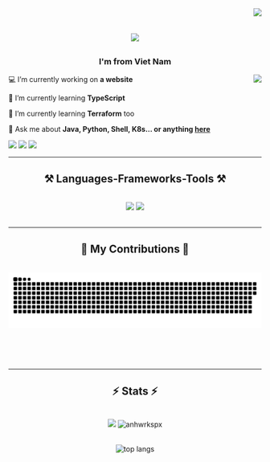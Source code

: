 <img align="right" src="https://visitor-badge.laobi.icu/badge?page_id=anhwrkspx" />

<h1 align="center">
    <img src="https://readme-typing-svg.herokuapp.com/?font=Righteous&size=35&center=true&vCenter=true&width=500&height=70&duration=4000&lines=Hello+There!+👋;+I'm+Ngo+Tuan+Anh" />
</h1>
<h3 align="center">I'm from Viet Nam</h3>
<img align="right" src="https://encrypted-tbn0.gstatic.com/images?q=tbn:ANd9GcRqdas29w9nPrpAzGAq_50xEHyBiOq9DAMekg&usqp=CAU"/>
<div align="left">
    
 💻 I’m currently working on **a website**

 🌱 I’m currently learning **TypeScript**
 
 🤔 I’m currently learning **Terraform** too
 
 💬 Ask me about **Java, Python, Shell, K8s... or anything <a href="https://github.com/anhwrkspx/anhwrkspx/issues&utextdecoration=none">here</a>**
 
</div>
<div align="left"> 
  <a href="mailto:anhnt.wrkspx@gmail.com">
      <img src="https://img.shields.io/badge/Gmail-333333?style=for-the-badge&logo=gmail&logoColor=red"/></a>
  <a href="https://linkedin.com/in/anhnt-wrkn" target="_blank">
    <img src="https://img.shields.io/badge/LinkedIn-0077B5?style=for-the-badge&logo=linkedin&logoColor=white" target="_blank"/></a>
  <a href="https://anhwrkspx.github.io" target="_blank">
     <img src="https://img.shields.io/badge/Portfolio-FF5722?style=for-the-badge&logo=todoist&logoColor=white" target="_blank" /> <!-- sqlite, safari, google-chrome are other good icon options -->
  </a>
</div>

 <hr/>
 
<h2 align="center">⚒️ Languages-Frameworks-Tools ⚒️</h2>
<br/>
<div align="center">
    <img src="https://skillicons.dev/icons?i=java,python,bash,jenkins,docker,kubernetes,ansible,aws,gcp,selenium,postman" />
    <img src="https://skillicons.dev/icons?i=vscode,github,mongodb,mysql,html,css,tailwind,git" />
    <br>
</div>

<br/>
<hr/>

<div align="center">
  <h2>🐍 My Contributions 🐍</h2>
  <br>
<picture>
  <source media="(prefers-color-scheme: dark)" srcset="https://raw.githubusercontent.com/anhwrkspx/anhwrkspx/animation/github-contribution-grid-snake-dark.svg">
  <source media="(prefers-color-scheme: light)" srcset="https://raw.githubusercontent.com/anhwrkspx/anhwrkspx/animation/github-contribution-grid-snake.svg">
  <img alt="github contribution grid snake animation" src="https://raw.githubusercontent.com/anhwrkspx/anhwrkspx/animation/github-contribution-grid-snake.svg">
</picture>
  
  <br/><br/><br/>
</div>

<hr/>

<h2 align="center">⚡ Stats ⚡</h2>
<br>
<div align=center>
  <img width=390 src="https://github-readme-streak-stats.herokuapp.com/?user=anhwrkspx&theme=react&border_radius=10&size_weight=0.5&count_weight=0.5&exclude_repo=github-readme-stats">
  <img width=390 src="https://github-readme-stats.app/api?username=anhwrkspx&show_icons=true&locale=en&hide=HTML&langs_count=8&layout=compact&theme=react&border_radius=10&size_weight=0.5&count_weight=0.5&exclude_repo=github-readme-stats" alt="anhwrkspx" /></p>
 <br/>
  <img width=325 align="center" src="https://github-readme-stats.app/api/top-langs/?username=anhwrkspx&hide=HTML&langs_count=8&layout=compact&theme=react&border_radius=10&size_weight=0.5&count_weight=0.5&exclude_repo=github-readme-stats" alt="top langs" />
</div>
<br/><br/>



